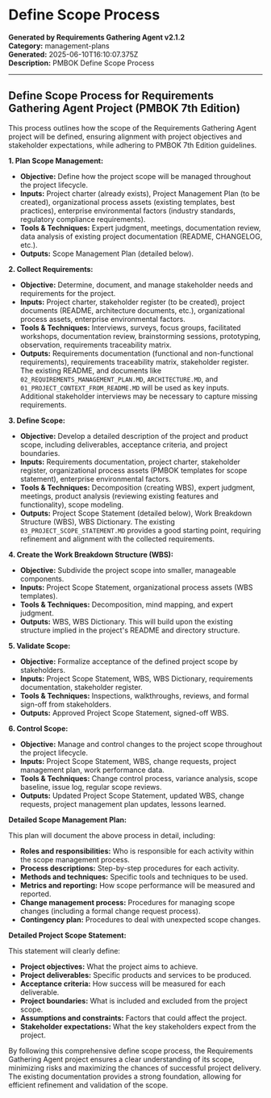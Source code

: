 # Define Scope Process

**Generated by Requirements Gathering Agent v2.1.2**  
**Category:** management-plans  
**Generated:** 2025-06-10T16:10:07.375Z  
**Description:** PMBOK Define Scope Process

---

## Define Scope Process for Requirements Gathering Agent Project (PMBOK 7th Edition)

This process outlines how the scope of the Requirements Gathering Agent project will be defined, ensuring alignment with project objectives and stakeholder expectations, while adhering to PMBOK 7th Edition guidelines.

**1. Plan Scope Management:**

* **Objective:** Define how the project scope will be managed throughout the project lifecycle.
* **Inputs:** Project charter (already exists), Project Management Plan (to be created), organizational process assets (existing templates, best practices), enterprise environmental factors (industry standards, regulatory compliance requirements).
* **Tools & Techniques:** Expert judgment, meetings, documentation review, data analysis of existing project documentation (README, CHANGELOG, etc.).
* **Outputs:** Scope Management Plan (detailed below).

**2. Collect Requirements:**

* **Objective:** Determine, document, and manage stakeholder needs and requirements for the project.
* **Inputs:** Project charter, stakeholder register (to be created), project documents (README, architecture documents, etc.), organizational process assets, enterprise environmental factors.
* **Tools & Techniques:** Interviews, surveys, focus groups, facilitated workshops, documentation review, brainstorming sessions, prototyping, observation, requirements traceability matrix.
* **Outputs:** Requirements documentation (functional and non-functional requirements), requirements traceability matrix, stakeholder register.  The existing README, and documents like `02_REQUIREMENTS_MANAGEMENT_PLAN.MD`, `ARCHITECTURE.MD`, and `01_PROJECT_CONTEXT_FROM_README.MD`  will be used as key inputs.  Additional stakeholder interviews may be necessary to capture missing requirements.


**3. Define Scope:**

* **Objective:** Develop a detailed description of the project and product scope, including deliverables, acceptance criteria, and project boundaries.
* **Inputs:** Requirements documentation, project charter, stakeholder register, organizational process assets (PMBOK templates for scope statement), enterprise environmental factors.
* **Tools & Techniques:** Decomposition (creating WBS), expert judgment, meetings, product analysis (reviewing existing features and functionality), scope modeling.
* **Outputs:** Project Scope Statement (detailed below), Work Breakdown Structure (WBS), WBS Dictionary.  The existing `03_PROJECT_SCOPE_STATEMENT.MD` provides a good starting point, requiring refinement and alignment with the collected requirements.


**4. Create the Work Breakdown Structure (WBS):**

* **Objective:** Subdivide the project scope into smaller, manageable components.
* **Inputs:** Project Scope Statement, organizational process assets (WBS templates).
* **Tools & Techniques:** Decomposition, mind mapping, and expert judgment.
* **Outputs:** WBS, WBS Dictionary. This will build upon the existing structure implied in the project's README and directory structure.


**5. Validate Scope:**

* **Objective:** Formalize acceptance of the defined project scope by stakeholders.
* **Inputs:** Project Scope Statement, WBS, WBS Dictionary, requirements documentation, stakeholder register.
* **Tools & Techniques:** Inspections, walkthroughs, reviews, and formal sign-off from stakeholders.
* **Outputs:** Approved Project Scope Statement, signed-off WBS.


**6. Control Scope:**

* **Objective:** Manage and control changes to the project scope throughout the project lifecycle.
* **Inputs:** Project Scope Statement, WBS, change requests, project management plan, work performance data.
* **Tools & Techniques:** Change control process, variance analysis, scope baseline, issue log, regular scope reviews.
* **Outputs:** Updated Project Scope Statement, updated WBS, change requests, project management plan updates, lessons learned.


**Detailed Scope Management Plan:**

This plan will document the above process in detail, including:

* **Roles and responsibilities:**  Who is responsible for each activity within the scope management process.
* **Process descriptions:** Step-by-step procedures for each activity.
* **Methods and techniques:** Specific tools and techniques to be used.
* **Metrics and reporting:** How scope performance will be measured and reported.
* **Change management process:** Procedures for managing scope changes (including a formal change request process).
* **Contingency plan:** Procedures to deal with unexpected scope changes.


**Detailed Project Scope Statement:**

This statement will clearly define:

* **Project objectives:**  What the project aims to achieve.
* **Project deliverables:**  Specific products and services to be produced.
* **Acceptance criteria:** How success will be measured for each deliverable.
* **Project boundaries:** What is included and excluded from the project scope.
* **Assumptions and constraints:** Factors that could affect the project.
* **Stakeholder expectations:**  What the key stakeholders expect from the project.


By following this comprehensive define scope process, the Requirements Gathering Agent project ensures a clear understanding of its scope, minimizing risks and maximizing the chances of successful project delivery.  The existing documentation provides a strong foundation, allowing for efficient refinement and validation of the scope.
